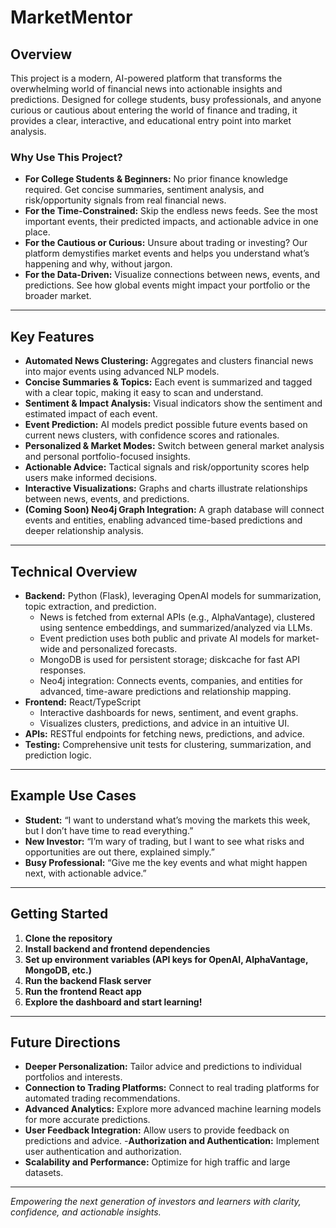 # MarketMentor

## Overview

This project is a modern, AI-powered platform that transforms the overwhelming world of financial news into actionable insights and predictions. Designed for college students, busy professionals, and anyone curious or cautious about entering the world of finance and trading, it provides a clear, interactive, and educational entry point into market analysis.

### Why Use This Project?

- **For College Students & Beginners:** No prior finance knowledge required. Get concise summaries, sentiment analysis, and risk/opportunity signals from real financial news.
- **For the Time-Constrained:** Skip the endless news feeds. See the most important events, their predicted impacts, and actionable advice in one place.
- **For the Cautious or Curious:** Unsure about trading or investing? Our platform demystifies market events and helps you understand what’s happening and why, without jargon.
- **For the Data-Driven:** Visualize connections between news, events, and predictions. See how global events might impact your portfolio or the broader market.

---

## Key Features

- **Automated News Clustering:** Aggregates and clusters financial news into major events using advanced NLP models.
- **Concise Summaries & Topics:** Each event is summarized and tagged with a clear topic, making it easy to scan and understand.
- **Sentiment & Impact Analysis:** Visual indicators show the sentiment and estimated impact of each event.
- **Event Prediction:** AI models predict possible future events based on current news clusters, with confidence scores and rationales.
- **Personalized & Market Modes:** Switch between general market analysis and personal portfolio-focused insights.
- **Actionable Advice:** Tactical signals and risk/opportunity scores help users make informed decisions.
- **Interactive Visualizations:** Graphs and charts illustrate relationships between news, events, and predictions.
- **(Coming Soon) Neo4j Graph Integration:** A graph database will connect events and entities, enabling advanced time-based predictions and deeper relationship analysis.

---

## Technical Overview

- **Backend:** Python (Flask), leveraging OpenAI models for summarization, topic extraction, and prediction.
    - News is fetched from external APIs (e.g., AlphaVantage), clustered using sentence embeddings, and summarized/analyzed via LLMs.
    - Event prediction uses both public and private AI models for market-wide and personalized forecasts.
    - MongoDB is used for persistent storage; diskcache for fast API responses.
    - Neo4j integration: Connects events, companies, and entities for advanced, time-aware predictions and relationship mapping.
- **Frontend:** React/TypeScript
    - Interactive dashboards for news, sentiment, and event graphs.
    - Visualizes clusters, predictions, and advice in an intuitive UI.
- **APIs:** RESTful endpoints for fetching news, predictions, and advice.
- **Testing:** Comprehensive unit tests for clustering, summarization, and prediction logic.

---

## Example Use Cases

- **Student:** “I want to understand what’s moving the markets this week, but I don’t have time to read everything.”
- **New Investor:** “I’m wary of trading, but I want to see what risks and opportunities are out there, explained simply.”
- **Busy Professional:** “Give me the key events and what might happen next, with actionable advice.”

---

## Getting Started

1. **Clone the repository**
2. **Install backend and frontend dependencies**
3. **Set up environment variables (API keys for OpenAI, AlphaVantage, MongoDB, etc.)**
4. **Run the backend Flask server**
5. **Run the frontend React app**
6. **Explore the dashboard and start learning!**

---

## Future Directions

- **Deeper Personalization:** Tailor advice and predictions to individual portfolios and interests.
- **Connection to Trading Platforms:** Connect to real trading platforms for automated trading recommendations.
- **Advanced Analytics:** Explore more advanced machine learning models for more accurate predictions.
- **User Feedback Integration:** Allow users to provide feedback on predictions and advice.
-**Authorization and Authentication:** Implement user authentication and authorization.
- **Scalability and Performance:** Optimize for high traffic and large datasets.

---

*Empowering the next generation of investors and learners with clarity, confidence, and actionable insights.*